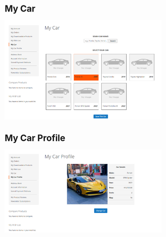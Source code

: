 # My Car

![alt text](https://github.com/nocoding-ron/carprofile/blob/master/my-car.png?raw=true)

# My Car Profile

![alt text](https://github.com/nocoding-ron/carprofile/blob/master/my-car-profile.png?raw=true)

